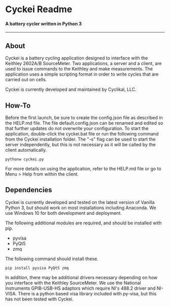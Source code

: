 # Cyckei Readme
#### A battery cycler written in Python 3
---

## About
Cyckei is a battery cycling application designed to interface with the Keithley 2602A/B SourceMeter.
Two applications, a server and a client, are used to issue commands to the Keithley and make measurements.
The application uses a simple scripting format in order to write cycles that are carried out on cells.

Cyckei is currently developed and maintained by Cyclikal, LLC.

## How-To
Before the first launch, be sure to create the config.json file as described in the HELP.md file. The file default.config.json can be renamed and edited so that further updates do not overwrite your configuration.
To start the application, double-click the cyckei.bat file or run the following command from the Cyckei installation folder.
The "-s" flag can be used to start the server independently, but this is not necessary as it will be called by the client automatically.

    pythonw cyckei.py

For more details on using the application, refer to the HELP.md file or go to Menu > Help from within the client.

## Dependencies
Cyckei is currently developed and tested on the latest version of Vanilla Python 3, but should work on most installations including Anaconda. We use Windows 10 for both development and deployment.

The following additional modules are required, and should be installed with pip.
*   pyvisa
*   PyQt5
*   zmq

The following command should install these.

    pip install pyvisa PyQt5 zmq

In addition, there may be additional drivers necessary depending on how you interface with the Keithley SourceMeter. We use the National Instruments GPIB-USB-HS adaptors which require NI's 488.2 driver and NI-VISA. There is a python based visa library included with py-visa, but this has not been tested with Cyckei.
